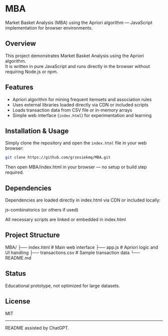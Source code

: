 # MBA

Market Basket Analysis (MBA) using the Apriori algorithm — JavaScript implementation for browser environments.

## Overview

This project demonstrates Market Basket Analysis using the Apriori algorithm.  
It is written in pure JavaScript and runs directly in the browser without requiring Node.js or npm.

## Features

- Apriori algorithm for mining frequent itemsets and association rules  
- Uses external libraries loaded directly via CDN or included scripts  
- Loads transaction data from CSV file or in-memory arrays  
- Simple web interface (`index.html`) for experimentation and learning

## Installation & Usage

Simply clone the repository and open the `index.html` file in your web browser:

```bash
git clone https://github.com/grzesiekmq/MBA.git
```
Then open MBA/index.html in your browser — no setup or build step required.

## Dependencies

Dependencies are loaded directly in index.html via CDN or included locally:

js-combinatorics (or others if used)

All necessary scripts are linked or embedded in index.html


## Project Structure

MBA/
├── index.html           # Main web interface
├── app.js               # Apriori logic and UI handling
├── transactions.csv     # Sample transaction data
└── README.md

## Status

Educational prototype, not optimized for large datasets.

## License

MIT


---

README assisted by ChatGPT.

